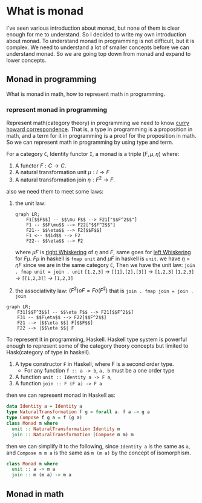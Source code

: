 # What is monad

I've seen various introduction about monad, but none of them is clear enough for me to understand. So I decided to write my own introduction about monad.
To understand monad in programming is not difficult, but it is complex. We need to understand a lot of smaller concepts before we can understand monad.
So we are going top down from monad and expand to lower concepts.

## Monad in programming

What is monad in math, how to represent math in programming.

### represent monad in programming

Represent math(category theory) in programming we need to know [curry howard correspondence](). That is, a type in programming is a proposition in math, and a term for it in programming is a proof for the proposition in math. So we can represent math in programming by using type and term.

For a category `C`, Identity functor `I`, a monad is a triple $(F, \mu, \eta)$ where:

1. A functor $F : C \to C$.
2. A natural transformation unit $\mu : I \to F$
3. A natural transformation join $\eta : F^2 \to F$.

also we need them to meet some laws:

1. the unit law:

   ```mermaid
   graph LR;
       F1[$$F$$] -- $$\mu F$$ --> F21["$$F^2$$"]
       F1 -- $$F\mu$$ --> F22["$$F^2$$"]
       F21-- $$\eta$$ --> F2[$$F$$]
       F1 <-- $$id$$ --> F2
       F22-- $$\eta$$ --> F2
   ```

   where $\mu F$ is [right Whiskering](12) of $\eta$ and $F$, same goes for [left Whiskering]() for $F\mu$.
   $F \mu$ in haskell is `fmap unit` and $\mu F$ in haskell is `unit`.
   we have $\eta$ = $\eta F$ since we are in the same category `C`,
   Then we have the unit law: `join . fmap unit = join . unit`
   `[1,2,3]` -> `[[1],[2],[3]]` -> `[1,2,3]`
   `[1,2,3]` -> `[[1,2,3]]` -> `[1,2,3]`

2. the associativity law: $(F^2) o F = F o (F^2)$ that is `join . fmap join = join . join`

```mermaid
graph LR;
    F31[$$F^3$$] -- $$\eta F$$ --> F21[$$F^2$$]
    F31 -- $$F\eta$$ --> F22[$$F^2$$]
    F21 --> |$$\eta $$| F[$$F$$]
    F22 --> |$$\eta $$| F
```

To represent it in programming, Haskell.
Haskell type system is powerful enough to represent some of the category theory concepts but limited to Hask(category of type in haskell).

1. A type constructor `F` in Haskell, where F is a second order type.
   * For any function `f :: a -> b`, `a, b` must be a one order type
2. A function `unit :: Identity a -> F a`,
3. A function `join :: F (F a) -> F a`

then we can represent monad in Haskell as:

```haskell
data Identity a = Identity a
type NaturalTransformation f g = forall a. f a -> g a
type Compose f g a = f (g a)
class Monad m where
  unit :: NaturalTransformation Identity m
  join :: NaturalTransformation (Compose m m) m
```

then we can simplify it to the following, since `Identity a` is the same as `a`, and `Compose m m a` is the same as `m (m a)` by the concept of isomorphism.

```haskell
class Monad m where
  unit :: a -> m a
  join :: m (m a) -> m a
```

## Monad in math
